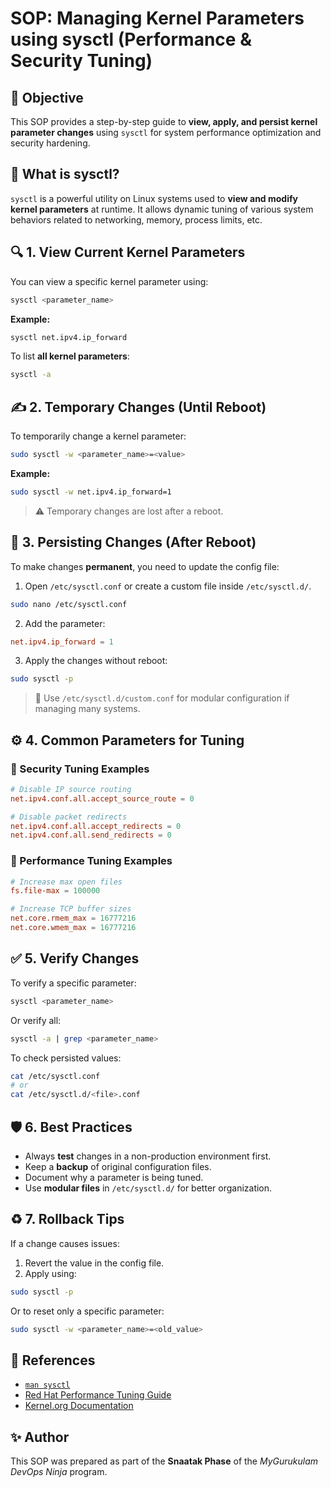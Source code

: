 # SOP: Managing Kernel Parameters using sysctl (Performance & Security Tuning)

## 📌 Objective
This SOP provides a step-by-step guide to **view, apply, and persist kernel parameter changes** using `sysctl` for system performance optimization and security hardening.

## 📖 What is sysctl?
`sysctl` is a powerful utility on Linux systems used to **view and modify kernel parameters** at runtime. It allows dynamic tuning of various system behaviors related to networking, memory, process limits, etc.

## 🔍 1. View Current Kernel Parameters
You can view a specific kernel parameter using:
```bash
sysctl <parameter_name>
```
**Example:**
```bash
sysctl net.ipv4.ip_forward
```
To list **all kernel parameters**:
```bash
sysctl -a
```

## ✍️ 2. Temporary Changes (Until Reboot)
To temporarily change a kernel parameter:
```bash
sudo sysctl -w <parameter_name>=<value>
```
**Example:**
```bash
sudo sysctl -w net.ipv4.ip_forward=1
```
> ⚠️ Temporary changes are lost after a reboot.

## 📝 3. Persisting Changes (After Reboot)
To make changes **permanent**, you need to update the config file:
1. Open `/etc/sysctl.conf` or create a custom file inside `/etc/sysctl.d/`.
```bash
sudo nano /etc/sysctl.conf
```
2. Add the parameter:
```conf
net.ipv4.ip_forward = 1
```
3. Apply the changes without reboot:
```bash
sudo sysctl -p
```
> 📝 Use `/etc/sysctl.d/custom.conf` for modular configuration if managing many systems.

## ⚙️ 4. Common Parameters for Tuning

### 🔐 Security Tuning Examples
```conf
# Disable IP source routing
net.ipv4.conf.all.accept_source_route = 0

# Disable packet redirects
net.ipv4.conf.all.accept_redirects = 0
net.ipv4.conf.all.send_redirects = 0
```

### 🚀 Performance Tuning Examples
```conf
# Increase max open files
fs.file-max = 100000

# Increase TCP buffer sizes
net.core.rmem_max = 16777216
net.core.wmem_max = 16777216
```

## ✅ 5. Verify Changes
To verify a specific parameter:
```bash
sysctl <parameter_name>
```
Or verify all:
```bash
sysctl -a | grep <parameter_name>
```
To check persisted values:
```bash
cat /etc/sysctl.conf
# or
cat /etc/sysctl.d/<file>.conf
```

## 🛡️ 6. Best Practices
- Always **test** changes in a non-production environment first.
- Keep a **backup** of original configuration files.
- Document why a parameter is being tuned.
- Use **modular files** in `/etc/sysctl.d/` for better organization.

## ♻️ 7. Rollback Tips
If a change causes issues:
1. Revert the value in the config file.
2. Apply using:
```bash
sudo sysctl -p
```
Or to reset only a specific parameter:
```bash
sudo sysctl -w <parameter_name>=<old_value>
```

## 📂 References
- [`man sysctl`](https://man7.org/linux/man-pages/man8/sysctl.8.html)
- [Red Hat Performance Tuning Guide](https://access.redhat.com/documentation/en-us/red_hat_enterprise_linux/7/html/performance_tuning_guide/)
- [Kernel.org Documentation](https://www.kernel.org/doc/Documentation/sysctl/)

## ✨ Author
This SOP was prepared as part of the **Snaatak Phase** of the *MyGurukulam DevOps Ninja* program.
